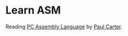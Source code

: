 # Learn ASM

Reading [PC Assembly Language][pcasm-book] by [Paul Carter][paulcarter].

[pcasm-book]: http://drpaulcarter.com/pcasm/pcasm-book-pdf.zip
[paulcarter]: http://drpaulcarter.com/
